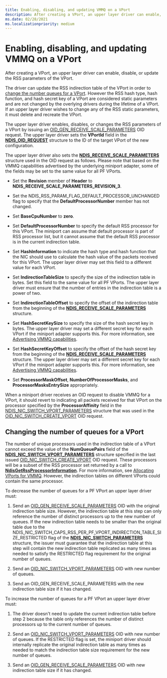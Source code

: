 ```yaml
---
title: Enabling, disabling, and updating VMMQ on a VPort
description: After creating a VPort, an upper layer driver can enable, disable, or update the RSS parameters of the VPort. 
ms.date: 02/28/2021
ms.localizationpriority: medium
---
```




# Enabling, disabling, and updating VMMQ on a VPort

After creating a VPort, an upper layer driver can enable, disable, or update the RSS parameters of the VPort. 

The driver can update the RSS indirection table of the VPort in order to [change the number queues for a VPort](#changing-the-number-of-queues-for-a-vport). However the RSS hash type, hash function, and hash secret key of a VPort are considered static parameters and are not changed by the overlying drivers during the lifetime of a VPort. If an upper layer driver wishes to change any of the RSS static parameters, it must delete and recreate the VPort.

The upper layer driver enables, disables, or changes the RSS parameters of a VPort by issuing an [OID\_GEN\_RECEIVE\_SCALE\_PARAMETERS](oid-gen-receive-scale-parameters.md) OID request. The upper layer driver sets the **VPortId** field in the [**NDIS\_OID\_REQUEST**](/windows-hardware/drivers/ddi/ndis/ns-ndis-_ndis_oid_request) structure to the ID of the target VPort of the new configuration. 

The upper layer driver also sets the [**NDIS\_RECEIVE\_SCALE\_PARAMETERS**](/windows-hardware/drivers/ddi/ntddndis/ns-ntddndis-_ndis_receive_scale_parameters) structure used in the OID request as follows. Please note that based on the VMMQ capabilities advertised by the underlying miniport adapter, some of the fields may be set to the same value for all PF VPorts.


- Set the **Revision** member of **Header** to **NDIS\_RECEIVE\_SCALE\_PARAMETERS\_REVISION\_3**.

- Set the NDIS\_RSS\_PARAM\_FLAG\_DEFAULT\_PROCESSOR\_UNCHANGED flag to specify that the **DefaultProcessorNumber** member has not changed.

- Set **BaseCpuNumber** to **zero**.

- Set **DefaultProcessorNumber** to specify the default RSS processor for this VPort. The miniport can assume that default processor is part of RSS processor list, but it cannot assume that the default RSS processor is in the current indirection table. 

- Set **HashInformation** to indicate the hash type and hash function that the NIC should use to calculate the hash value of the packets received for this VPort. The upper layer driver may set this field to a different value for each VPort.

- Set **IndirectionTableSize** to specify the size of the indirection table in bytes. Set this field to the same value for all PF VPorts. The upper layer driver must ensure that the number of entries in the indirection table is a power of two.

- Set **IndirectionTableOffset** to specify the offset of the indirection table from the beginning of the [**NDIS\_RECEIVE\_SCALE\_PARAMETERS**](/windows-hardware/drivers/ddi/ntddndis/ns-ntddndis-_ndis_receive_scale_parameters) structure.

- Set **HashSecretKeySize** to specify the size of the hash secret key in bytes. The upper layer driver may set a different secret key for each VPort if the miniport adapter supports this. For more information, see [Advertising VMMQ capabilities](advertising-vmmq-capabilities.md).

- Set **HashSecretKeyOffset** to specify the offset of the hash secret key from the beginning of the [**NDIS\_RECEIVE\_SCALE\_PARAMETERS**](/windows-hardware/drivers/ddi/ntddndis/ns-ntddndis-_ndis_receive_scale_parameters) structure. The upper layer driver may set a different secret key for each VPort if the miniport adapter supports this. For more information, see [Advertising VMMQ capabilities](advertising-vmmq-capabilities.md).

- Set **ProcessorMaskOffset**, **NumberOfProcessorMasks**, and **ProcessorMasksEntrySize** appropriately.

When a miniport driver receives an OID request to disable VMMQ for a VPort, it should revert to indicating all packets received for that VPort on the processor specified by the **ProcessorAffinity** field in the [NDIS\_NIC\_SWITCH\_VPORT\_PARAMETERS](/windows-hardware/drivers/ddi/ntddndis/ns-ntddndis-_ndis_nic_switch_vport_parameters) structure that was used in the [OID\_NIC\_SWITCH\_CREATE\_VPORT](oid-nic-switch-create-vport.md) OID request.

## Changing the number of queues for a VPort

The number of unique processors used in the indirection table of a VPort cannot exceed the value of the **NumQueuePairs** field of the [**NDIS\_NIC\_SWITCH\_VPORT\_PARAMETERS**](/windows-hardware/drivers/ddi/ntddndis/ns-ntddndis-_ndis_nic_switch_vport_parameters) structure specified in the last issued [OID\_NIC\_SWITCH\_CREATE\_VPORT](oid-nic-switch-create-vport.md) OID request. These processors will be a subset of the RSS processor set returned by a call to [**NdisGetRssProcessorInformation**](/windows-hardware/drivers/ddi/ndis/nf-ndis-ndisgetrssprocessorinformation). For more information, see [Allocating VPorts for VMMQ](allocating-vports-for-vmmq.md). However, the indirection tables on different VPorts could contain the same processor.

To decrease the number of queues for a PF VPort an upper layer driver must:

1. Send an [OID\_GEN\_RECEIVE\_SCALE\_PARAMETERS](oid-gen-receive-scale-parameters.md) OID with the original indirection table size. However, the indirection table at this step can only reference the number of distinct processors up to the new number of queues. If the new indirection table needs to be smaller than the original table due to the NDIS_NIC_SWITCH_CAPS_RSS_PER_PF_VPORT_INDIRECTION_TABLE_SIZE_RESTRICTED flag of the [**NDIS\_NIC\_SWITCH\_PARAMETERS**](/windows-hardware/drivers/ddi/ntddndis/ns-ntddndis-_ndis_nic_switch_parameters) structure, the issuer must guarantee that the indirection table at this step will contain the new indirection table replicated as many times as needed to satisfy the RESTRICTED flag requirement for the original number of queues.

2. Send an [OID_NIC_SWITCH_VPORT_PARAMETERS](oid-nic-switch-vport-parameters.md) OID with new number of queues.

3. Send an OID_GEN_RECEIVE_SCALE_PARAMETERS with the new indirection table size if it has changed.

To increase the number of queues for a PF VPort an upper layer driver must:

1. The driver doesn't need to update the current indirection table before step 2 because the table only references the number of distinct processors up to the current number of queues.

2. Send an [OID_NIC_SWITCH_VPORT_PARAMETERS](oid-nic-switch-vport-parameters.md) OID with new number of queues. If the RESTRICTED flag is set, the miniport driver should internally replicate the original indirection table as many times as needed to match the indirection table size requirement for the new number of queues.

3. Send an [OID\_GEN\_RECEIVE\_SCALE\_PARAMETERS](oid-gen-receive-scale-parameters.md) OID with new indirection table size if it has changed.


